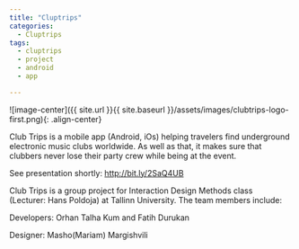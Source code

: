 ```yaml
---
title: "Cluptrips"
categories:
  - Cluptrips
tags:
  - cluptrips
  - project
  - android
  - app

---
```




![image-center]({{ site.url }}{{ site.baseurl }}/assets/images/clubtrips-logo-first.png){: .align-center}

Club Trips is a mobile app (Android, iOs) helping travelers find underground electronic music clubs worldwide. As well as that, it makes sure that clubbers never lose their party crew while being at the event.

See presentation shortly: http://bit.ly/2SaQ4UB

Club Trips is a group project for Interaction Design Methods class (Lecturer: Hans Poldoja) at Tallinn University. The team members include:

Developers: Orhan Talha Kum and Fatih Durukan

Designer: Masho(Mariam) Margishvili
